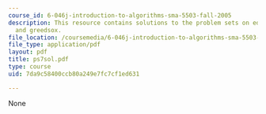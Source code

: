 ```yaml
---
course_id: 6-046j-introduction-to-algorithms-sma-5503-fall-2005
description: This resource contains solutions to the problem sets on edit distance
  and greedsox.
file_location: /coursemedia/6-046j-introduction-to-algorithms-sma-5503-fall-2005/7da9c58400ccb80a249e7fc7cf1ed631_ps7sol.pdf
file_type: application/pdf
layout: pdf
title: ps7sol.pdf
type: course
uid: 7da9c58400ccb80a249e7fc7cf1ed631

---
```

None